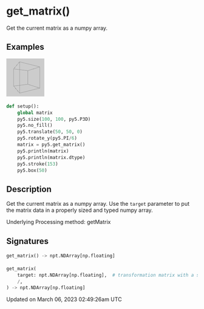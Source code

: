 # get_matrix()

Get the current matrix as a numpy array.

## Examples

<div class="example-table">

<div class="example-row"><div class="example-cell-image">

![example picture for get_matrix()](/images/reference/Sketch_get_matrix_0.png)

</div><div class="example-cell-code">

```python
def setup():
    global matrix
    py5.size(100, 100, py5.P3D)
    py5.no_fill()
    py5.translate(50, 50, 0)
    py5.rotate_y(py5.PI/6)
    matrix = py5.get_matrix()
    py5.println(matrix)
    py5.println(matrix.dtype)
    py5.stroke(153)
    py5.box(50)
```

</div></div>

</div>

## Description

Get the current matrix as a numpy array. Use the `target` parameter to put the matrix data in a properly sized and typed numpy array.

Underlying Processing method: getMatrix

## Signatures

```python
get_matrix() -> npt.NDArray[np.floating]

get_matrix(
    target: npt.NDArray[np.floating],  # transformation matrix with a shape of 2x3 for 2D transforms or 4x4 for 3D transforms
    /,
) -> npt.NDArray[np.floating]
```

Updated on March 06, 2023 02:49:26am UTC
